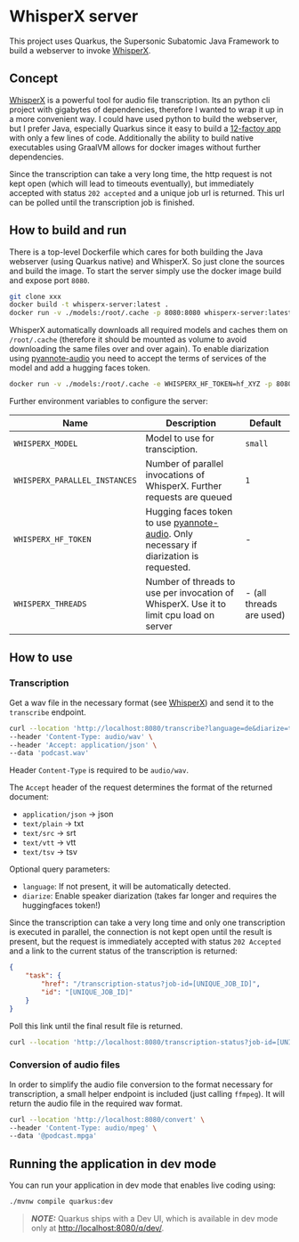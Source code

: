 # WhisperX server

This project uses Quarkus, the Supersonic Subatomic Java Framework to build a webserver to invoke [WhisperX](https://github.com/m-bain/whisperX).

## Concept

[WhisperX](https://github.com/m-bain/whisperX) is a powerful tool for audio file transcription. Its an python cli project with gigabytes of dependencies, therefore I wanted to wrap it up in a more convenient way.
I could have used python to build the webserver, but I prefer Java, especially Quarkus since it easy to build a [12-factoy app](https://12factor.net/) with only a few lines of code. Additionally the ability to build native executables using GraalVM allows for docker images without further dependencies.

Since the transcription can take a very long time, the http request is not kept open (which will lead to timeouts eventually), but immediately accepted with status `202 accepted` and a unique job url is returned. This url can be polled until the transcription job is finished.

## How to build and run

There is a top-level Dockerfile which cares for both building the Java webserver (using Quarkus native) and WhisperX. So just clone the sources and build the image. To start the server simply use the docker image build and expose port `8080`.

```bash
git clone xxx
docker build -t whisperx-server:latest . 
docker run -v ./models:/root/.cache -p 8080:8080 whisperx-server:latest
```

WhisperX automatically downloads all required models and caches them on `/root/.cache` (therefore it should be mounted as volume to avoid downloading the same files over and over again). To enable diarization using [pyannote-audio](https://github.com/pyannote/pyannote-audio) you need to accept the terms of services of the model and add a hugging faces token.

```bash
docker run -v ./models:/root/.cache -e WHISPERX_HF_TOKEN=hf_XYZ -p 8080:8080 whisperx-server:latest
```

Further environment variables to configure the server:

| Name | Description | Default |
| ---      |  ----       | --- |
| `WHISPERX_MODEL` | Model to use for transciption. | `small` |
| `WHISPERX_PARALLEL_INSTANCES` | Number of parallel invocations of WhisperX. Further requests are queued | `1` |
| `WHISPERX_HF_TOKEN` | Hugging faces token to use [pyannote-audio](https://github.com/pyannote/pyannote-audio). Only necessary if diarization is requested. | - |
| `WHISPERX_THREADS` | Number of threads to use per invocation of WhisperX. Use it to limit cpu load on server | - (all threads are used) |

## How to use

### Transcription

Get a wav file in the necessary format (see [WhisperX](https://github.com/m-bain/whisperX)) and send it to the `transcribe` endpoint.

```bash
curl --location 'http://localhost:8080/transcribe?language=de&diarize=true' \
--header 'Content-Type: audio/wav' \
--header 'Accept: application/json' \
--data 'podcast.wav'
```

Header `Content-Type` is required to be `audio/wav`.

The `Accept` header of the request determines the format of the returned document:

- `application/json` -> json
- `text/plain` -> txt
- `text/src` -> srt
- `text/vtt` -> vtt
- `text/tsv` -> tsv

Optional query parameters:

- `language`: If not present, it will be automatically detected.
- `diarize`: Enable speaker diarization (takes far longer and requires the huggingfaces token!)

Since  the transcription can take a very long time and only one transcription is executed in parallel, the connection is not kept open until the result is present, but the request is immediately accepted with status  `202 Accepted` and a link to the current status of the transcription is returned:

```JSON
{
    "task": {
        "href": "/transcription-status?job-id=[UNIQUE_JOB_ID]",
        "id": "[UNIQUE_JOB_ID]"
    }
}
```

Poll this link until the final result file is returned.

```bash
curl --location 'http://localhost:8080/transcription-status?job-id=[UNIQUE_JOB_ID]'
```

### Conversion of audio files

In order to simplify the audio file conversion to the format necessary for transcription, a small helper endpoint is included (just calling `ffmpeg`). It will return the audio file in the required wav format.

```bash
curl --location 'http://localhost:8080/convert' \
--header 'Content-Type: audio/mpeg' \
--data '@podcast.mpga'
```

## Running the application in dev mode

You can run your application in dev mode that enables live coding using:

```bash
./mvnw compile quarkus:dev
```

> **_NOTE:_**  Quarkus ships with a Dev UI, which is available in dev mode only at <http://localhost:8080/q/dev/>.
